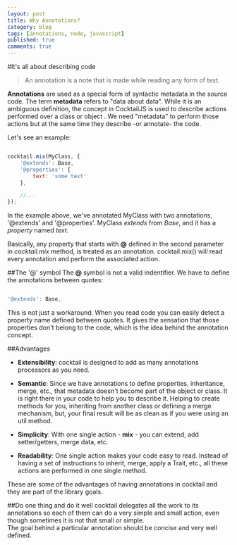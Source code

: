 ```yaml
---
layout: post
title: Why Annotations?
category: blog
tags: [annotations, node, javascript]
published: true
comments: true
---
```


#It's all about describing code

> An annotation is a note that is made while reading any form of text.

**Annotations** are used as a special form of syntactic metadata in the source code. 
The term **metadata** refers to "data about data". While it is an ambiguous definition, the concept in CocktailJS is 
used to describe actions performed over a class or object . We need "metadata" to perform those actions but at the same time they
describe -or annotate- the code. 

<!--break-->

Let's see an example:

```javascript

cocktail.mix(MyClass, {
    '@extends': Base,
    '@properties': {
        text: 'some text'
    },

    //...
});
```

In the example above, we've annotated MyClass with two annotations, '@extends' and '@properties'. MyClass _extends_ from _Base_,
and it has a _property_ named _text_.

Basically, any property that starts with **@** defined in the second parameter in _cocktail.mix_ method, is treated as an annotation.
cocktail.mix() will read every annotation and perform the associated action.

##The '@' symbol
The **@** symbol is not a valid indentifier. We have to define the annotations between quotes:

```javascript

'@extends': Base,

```

This is not just a workaround. When you read code you can easily detect a property name defined between quotes. It gives 
the sensation that those properties don't belong to the code, which is the idea behind the annotation concept.

##Advantages 

- **Extensibility**: cocktail is designed to add as many annotations processors as you need.

- **Semantic**: Since we have annotations to define properties, inheritance, merge, etc., that metadata doesn't become part of the object or class. 
It is right there in your code to help you to describe it. Helping to create methods for you, inheriting from another class or defining a merge mechanism, but,
your final result will be as clean as if you were using an util method.

- **Simplicity**: With one single action - **mix** - you can extend, add setter/getters, merge data, etc.

- **Readability**: One single action makes your code easy to read. Instead of having a set of instructions to inherit, merge, apply a Trait, etc.,
all these actions are performed in one single method.

These are some of the advantages of having annotations in cocktail and they are part of the library goals.

##Do one thing and do it well
cocktail delegates all the work to its annotations so each of them can do a very simple and small action, even though sometimes it is not that small or simple.  
The goal behind a particular annotation should be concise and very well defined.

